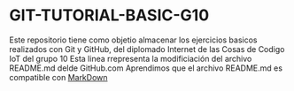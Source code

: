 # GIT-TUTORIAL-BASIC-G10
Este repositorio tiene como objetio almacenar los ejercicios basicos realizados con Git y GitHub, del diplomado Internet de las Cosas de Codigo IoT del grupo 10
Esta linea rrepresenta la modificiación del archivo README.md delde GitHub.com
Aprendimos que el archivo README.md es compatible con [MarkDown](https://stackedit.io/app#)

